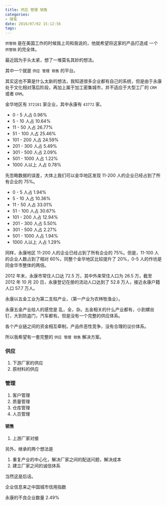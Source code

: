 ```yaml
---
title: 供应 管理 销售
categories:
- 随笔
date: 2016/07/02 15:12:56
tags:
---
```


`供管销` 是在美国工作的时候我上司和我说的，他就希望将这家的产品打造成 一个 `供管销` 的完全体。

最近因为手头太紧，想了一堆莫名其妙的想法。

其中一个就是 `供应 管理 销售` 的平台。

其实这也不算是什么太新的想法，我知道很多企业都有自己的系统，但是由于永康处于文化相对落后阶段，再加上属于加工密集城市，并不适应于大型工厂的 `CRM` 或者 `ERM`。

金华地区有 `372181` 家企业，其中永康有 `43772` 家。

- 0 - 5 人占 0.96%
- 5 - 10 人占 10.64%
- 11 - 50 人占 26.77%
- 51 - 100 人占 25.46%
- 101 - 200 人占 24.59%
- 201 - 300 人占 5.49%
- 301 - 500 人占 2.09%
- 501 - 1000 人占 1.22%
- 1000 人以上 人占 0.78%

先忽略数据的误差，大体上我们可以金华地区发现 11-200 人的企业已经占到了所有企业的 75%。

- 0 - 5 人占 1.94%
- 5 - 10 人占 10.36%
- 11 - 50 人占 33.01%
- 51 - 100 人占 30.67%
- 101 - 200 人占 12.94%
- 201 - 300 人占 5.50%
- 301 - 500 人占 2.27%
- 501 - 1000 人占 1.94%
- 1000 人以上 人占 1.29%

同样，永康地区 11-200 人的企业已经占到了所有企业的 75%。但是，11-100 人的企业人数占到了相对 60%，同整个金华地区比较提升了 20%，0-5 人的作坊是同金华市整体的两倍。

2012 年末，永康市常住人口达 72.5 万，其中外来常住人口为 26.5 万，截至 2012 年 10 月 20 日，永康登记在册的流动人口达到了 52.8 万人，接近永康户籍人口 57.7 万人。

永康以五金工业为第二支柱产业，（第一产业为农林牧渔业）。

永康五金产业给人的感觉是 乱，全，杂。五金相关的什么产业都有，小到螺丝钉，大到防盗门，汽车都有。但是没有一个完整的供应体系。

各个产业链之间的资金相互牵制，产品件恶性竞争，没有合理的议价体系。

所以我希望有一套完整的 `供应 管理 销售` 解决方案。

### 供应

1. 下游厂家的供应
2. 原材料的供应

### 管理

1. 客户管理
2. 质量管理
3. 仓库管理
4. 人员管理

#### 销售

1. 上游厂家对接

另外，继承的两个想法是

1. 重复产业的中心化，解决厂家之间的配送问题，解决成本
2. 建立厂家之间的诚信体系

当然这是后话。

企业信息来之中国城市信用指数

永康的不良企业数量 2.49%
